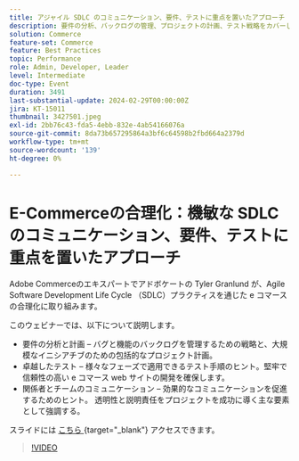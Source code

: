 ```yaml
---
title: アジャイル SDLC のコミュニケーション、要件、テストに重点を置いたアプローチ
description: 要件の分析、バックログの管理、プロジェクトの計画、テスト戦略をカバーし、実行を成功させるために透明性と説明責任を持つコミュニケーションを促進するというアジャイルな SDLC プラクティスを使用して、e コマースの開発を合理化します。
solution: Commerce
feature-set: Commerce
feature: Best Practices
topic: Performance
role: Admin, Developer, Leader
level: Intermediate
doc-type: Event
duration: 3491
last-substantial-update: 2024-02-29T00:00:00Z
jira: KT-15011
thumbnail: 3427501.jpeg
exl-id: 2bb76c43-fda5-4ebb-832e-4ab54166076a
source-git-commit: 8da73b657295864a3bf6c64598b2fbd664a2379d
workflow-type: tm+mt
source-wordcount: '139'
ht-degree: 0%

---
```


# E-Commerceの合理化：機敏な SDLC のコミュニケーション、要件、テストに重点を置いたアプローチ

Adobe Commerceのエキスパートでアドボケートの Tyler Granlund が、Agile Software Development Life Cycle （SDLC）プラクティスを通じた e コマースの合理化に取り組みます。

このウェビナーでは、以下について説明します。

* 要件の分析と計画 – バグと機能のバックログを管理するための戦略と、大規模なイニシアチブのための包括的なプロジェクト計画。
* 卓越したテスト – 様々なフェーズで適用できるテスト手順のヒント。堅牢で信頼性の高い e コマース web サイトの開発を確保します。
* 関係者とチームのコミュニケーション – 効果的なコミュニケーションを促進するためのヒント。 透明性と説明責任をプロジェクトを成功に導く主な要素として強調する。

スライドには [&#x200B; こちら &#x200B;](../../assets/commerce/agile-sldc-slides.pdf){target="_blank"} アクセスできます。

>[!VIDEO](https://video.tv.adobe.com/v/3427501/?learn=on)
